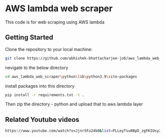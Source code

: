 # AWS lambda web scraper
This code is for web scraping using AWS lambda

## Getting Started
Clone the repository to your local machine:
```bash
git clone https://github.com/abhishek-bhattacharjee-job/aws_lambda_web_scraper.git
```
nevigate to the below directory
```bash
cd aws_lambda_web_scraper\python\lib\python3.9\site-packages
```
install packages into this directory
```bash
pip install -r requirements.txt -t .
```
Then zip the directory - python and upload that to aws lambda layer

## Related Youtube videos
```bash
https://www.youtube.com/watch?v=Jjnr5Fu24b0&list=PLLeyTsu8BpD_zgFKIUsy2EOo1B2rMiAvd
```
